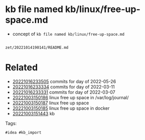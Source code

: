 # kb file named kb/linux/free-up-space.md

- concept of `kb file named kb/linux/free-up-space.md`

```
```

` zet/20221014190141/README.md `

# Related

- [20221016233505](/zet/20221016233505/README.md) commits for day of 2022-05-26
- [20221016233334](/zet/20221016233334/README.md) commits for day of 2022-03-11
- [20221016233331](/zet/20221016233331/README.md) commits for day of 2022-03-07
- [20221003150186](/zet/20221003150186/README.md) linux free up space in /var/log/journal/
- [20221003150187](/zet/20221003150187/README.md) linux free up space
- [20221003150185](/zet/20221003150185/README.md) linux free up space in docker
- [20221003151443](/zet/20221003151443/README.md) kb

Tags:

    #idea #kb_import
